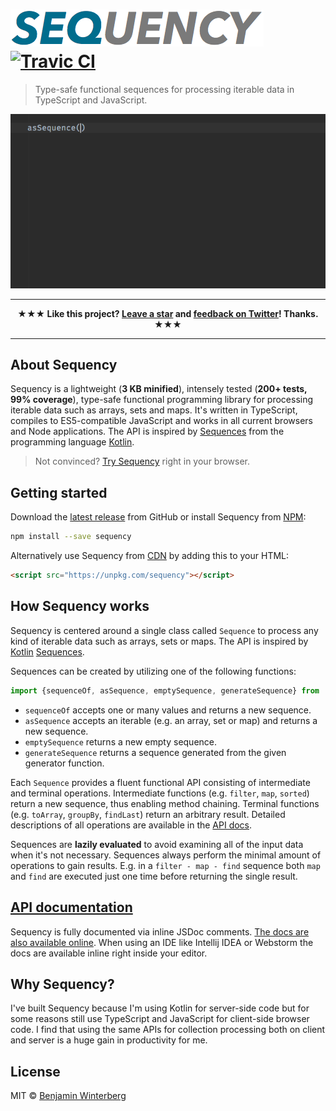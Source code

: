# ![Sequencey](/sequency.png) [![Travic CI](https://travis-ci.org/winterbe/sequency.svg?branch=master)](https://travis-ci.org/winterbe/sequency)

> Type-safe functional sequences for processing iterable data in TypeScript and JavaScript.

![Sequencey](/sequency.gif)

---

<p align="center">
<strong>★★★ Like this project? <a href="https://github.com/winterbe/sequency/stargazers">Leave a star</a> and <a href="https://twitter.com/winterbe_">feedback on Twitter</a>! Thanks. ★★★</strong>
</p>

---

## About Sequency

Sequency is a lightweight (**3 KB minified**), intensely tested (**200+ tests, 99% coverage**), type-safe functional programming library for processing iterable data such as arrays, sets and maps. It's written in TypeScript, compiles to ES5-compatible JavaScript and works in all current browsers and Node applications. The API is inspired by [Sequences](https://kotlinlang.org/api/latest/jvm/stdlib/kotlin.sequences/-sequence/) from the programming language [Kotlin](https://kotlinlang.org/).

> Not convinced? [Try Sequency](https://npm.runkit.com/sequency) right in your browser.

## Getting started

Download the [latest release](https://github.com/winterbe/sequency/releases) from GitHub or install Sequency from [NPM](https://www.npmjs.com/package/sequency):

```bash
npm install --save sequency
```

Alternatively use Sequency from [CDN](https://unpkg.com/sequency/) by adding this to your HTML:

```html
<script src="https://unpkg.com/sequency"></script>
```

## How Sequency works

Sequency is centered around a single class called `Sequence` to process any kind of iterable data such as arrays, sets or maps. The API is inspired by [Kotlin](https://kotlinlang.org/) [Sequences](https://kotlinlang.org/api/latest/jvm/stdlib/kotlin.sequences/-sequence/index.html). 

Sequences can be created by utilizing one of the following functions:

```js
import {sequenceOf, asSequence, emptySequence, generateSequence} from 'sequency';
```

- `sequenceOf` accepts one or many values and returns a new sequence.
- `asSequence` accepts an iterable (e.g. an array, set or map) and returns a new sequence.
- `emptySequence` returns a new empty sequence.
- `generateSequence` returns a sequence generated from the given generator function.

Each `Sequence` provides a fluent functional API consisting of intermediate and terminal operations. Intermediate functions (e.g. `filter`, `map`, `sorted`) return a new sequence, thus enabling method chaining. Terminal functions (e.g. `toArray`, `groupBy`, `findLast`) return an arbitrary result. Detailed descriptions of all operations are available in the [API docs](https://winterbe.github.io/sequency/).

Sequences are **lazily evaluated** to avoid examining all of the input data when it's not necessary. Sequences always perform the minimal amount of operations to gain results. E.g. in a `filter - map - find` sequence both `map` and `find` are executed just one time before returning the single result.

## [API documentation](https://winterbe.github.io/sequency/)

Sequency is fully documented via inline JSDoc comments. [The docs are also available online](https://winterbe.github.io/sequency/). When using an IDE like Intellij IDEA or Webstorm the docs are available inline right inside your editor.

## Why Sequency?

I've built Sequency because I'm using Kotlin for server-side code but for some reasons still use TypeScript and JavaScript for client-side browser code. I find that using the same APIs for collection processing both on client and server is a huge gain in productivity for me.

## License

MIT © [Benjamin Winterberg](https://twitter.com/winterbe_)
